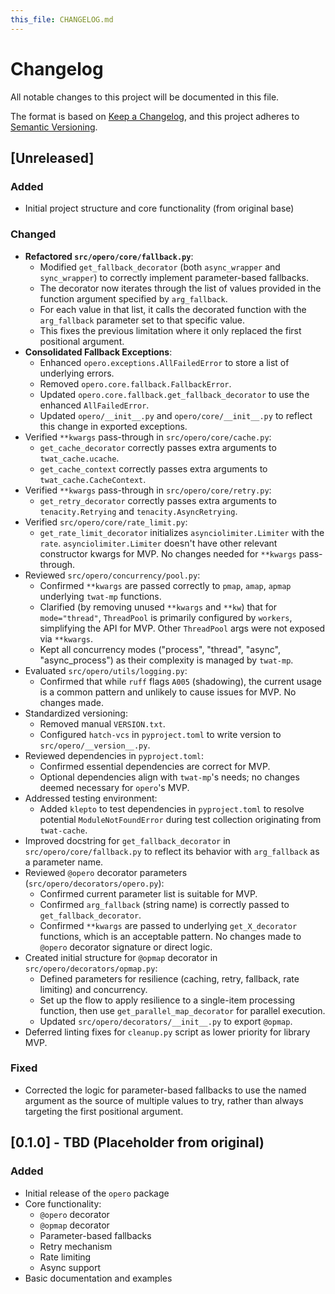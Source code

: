 ```yaml
---
this_file: CHANGELOG.md
---
```


# Changelog

All notable changes to this project will be documented in this file.

The format is based on [Keep a Changelog](https://keepachangelog.com/en/1.0.0/),
and this project adheres to [Semantic Versioning](https://semver.org/spec/v2.0.0.html).

## [Unreleased]

### Added
- Initial project structure and core functionality (from original base)

### Changed
- **Refactored `src/opero/core/fallback.py`**:
  - Modified `get_fallback_decorator` (both `async_wrapper` and `sync_wrapper`) to correctly implement parameter-based fallbacks.
  - The decorator now iterates through the list of values provided in the function argument specified by `arg_fallback`.
  - For each value in that list, it calls the decorated function with the `arg_fallback` parameter set to that specific value.
  - This fixes the previous limitation where it only replaced the first positional argument.
- **Consolidated Fallback Exceptions**:
  - Enhanced `opero.exceptions.AllFailedError` to store a list of underlying errors.
  - Removed `opero.core.fallback.FallbackError`.
  - Updated `opero.core.fallback.get_fallback_decorator` to use the enhanced `AllFailedError`.
  - Updated `opero/__init__.py` and `opero/core/__init__.py` to reflect this change in exported exceptions.
- Verified `**kwargs` pass-through in `src/opero/core/cache.py`:
  - `get_cache_decorator` correctly passes extra arguments to `twat_cache.ucache`.
  - `get_cache_context` correctly passes extra arguments to `twat_cache.CacheContext`.
- Verified `**kwargs` pass-through in `src/opero/core/retry.py`:
  - `get_retry_decorator` correctly passes extra arguments to `tenacity.Retrying` and `tenacity.AsyncRetrying`.
- Verified `src/opero/core/rate_limit.py`:
  - `get_rate_limit_decorator` initializes `asynciolimiter.Limiter` with the `rate`. `asynciolimiter.Limiter` doesn't have other relevant constructor kwargs for MVP. No changes needed for `**kwargs` pass-through.
- Reviewed `src/opero/concurrency/pool.py`:
  - Confirmed `**kwargs` are passed correctly to `pmap`, `amap`, `apmap` underlying `twat-mp` functions.
  - Clarified (by removing unused `**kwargs` and `**kw`) that for `mode="thread"`, `ThreadPool` is primarily configured by `workers`, simplifying the API for MVP. Other `ThreadPool` args were not exposed via `**kwargs`.
  - Kept all concurrency modes ("process", "thread", "async", "async_process") as their complexity is managed by `twat-mp`.
- Evaluated `src/opero/utils/logging.py`:
  - Confirmed that while `ruff` flags `A005` (shadowing), the current usage is a common pattern and unlikely to cause issues for MVP. No changes made.
- Standardized versioning:
  - Removed manual `VERSION.txt`.
  - Configured `hatch-vcs` in `pyproject.toml` to write version to `src/opero/__version__.py`.
- Reviewed dependencies in `pyproject.toml`:
  - Confirmed essential dependencies are correct for MVP.
  - Optional dependencies align with `twat-mp`'s needs; no changes deemed necessary for `opero`'s MVP.
- Addressed testing environment:
  - Added `klepto` to test dependencies in `pyproject.toml` to resolve potential `ModuleNotFoundError` during test collection originating from `twat-cache`.
- Improved docstring for `get_fallback_decorator` in `src/opero/core/fallback.py` to reflect its behavior with `arg_fallback` as a parameter name.
- Reviewed `@opero` decorator parameters (`src/opero/decorators/opero.py`):
  - Confirmed current parameter list is suitable for MVP.
  - Confirmed `arg_fallback` (string name) is correctly passed to `get_fallback_decorator`.
  - Confirmed `**kwargs` are passed to underlying `get_X_decorator` functions, which is an acceptable pattern. No changes made to `@opero` decorator signature or direct logic.
- Created initial structure for `@opmap` decorator in `src/opero/decorators/opmap.py`:
  - Defined parameters for resilience (caching, retry, fallback, rate limiting) and concurrency.
  - Set up the flow to apply resilience to a single-item processing function, then use `get_parallel_map_decorator` for parallel execution.
  - Updated `src/opero/decorators/__init__.py` to export `@opmap`.
- Deferred linting fixes for `cleanup.py` script as lower priority for library MVP.

### Fixed
- Corrected the logic for parameter-based fallbacks to use the named argument as the source of multiple values to try, rather than always targeting the first positional argument.

## [0.1.0] - TBD (Placeholder from original)

### Added
- Initial release of the `opero` package
- Core functionality:
  - `@opero` decorator
  - `@opmap` decorator
  - Parameter-based fallbacks
  - Retry mechanism
  - Rate limiting
  - Async support
- Basic documentation and examples
